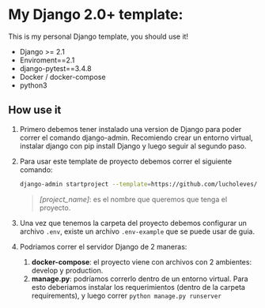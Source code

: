# My Django 2.0+ template:

This is my personal Django template, you should use it!

* Django >= 2.1
* Enviroment==2.1
* django-pytest==3.4.8
* Docker / docker-compose
* python3

## How use it

1. Primero debemos tener instalado una version de Django para poder correr el comando django-admin. Recomiendo crear un entorno virtual, instalar django con pip install Django y luego seguir al segundo paso.

2. Para usar este template de proyecto debemos correr el siguiente comando:

    ```bash
    django-admin startproject --template=https://github.com/lucholeves/django-project-template/archive/master.zip [project_name]
    ```

    > _[project_name]_: es el nombre que queremos que tenga el proyecto.

3. Una vez que tenemos la carpeta del proyecto debemos configurar un archivo `.env`, existe un archivo `.env-example` que se puede usar de guia.

4. Podriamos correr el servidor Django de 2 maneras:

   1. **docker-compose**: el proyecto viene con archivos con 2 ambientes: develop y production.
   2. **manage.py**: podríamos correrlo dentro de un entorno virtual. Para esto deberiamos instalar los requerimientos (dentro de la carpeta requirements), y luego correr `python manage.py runserver`